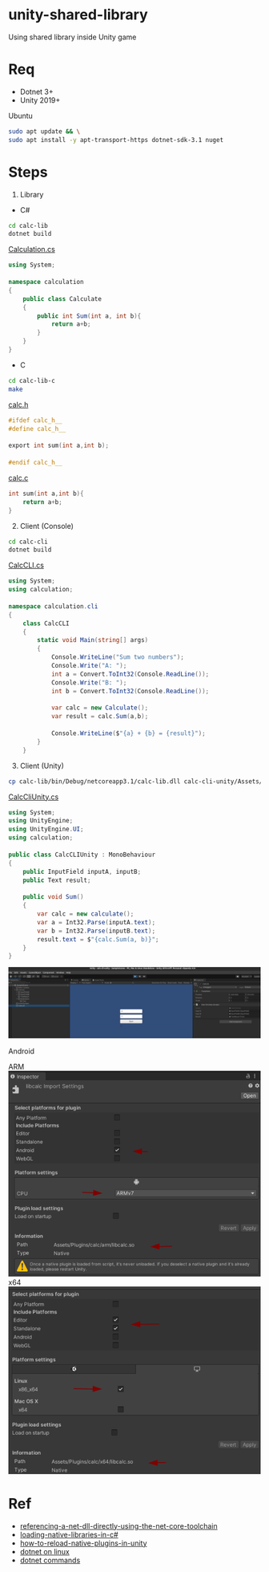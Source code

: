 # unity-shared-library

Using shared library inside Unity game

# Req

* Dotnet 3+
* Unity 2019+


Ubuntu

```bash
sudo apt update && \
sudo apt install -y apt-transport-https dotnet-sdk-3.1 nuget
```

# Steps

1. Library


* C#

```bash
cd calc-lib
dotnet build
```

[Calculation.cs](calc-lib/Calculation.cs)

```csharp
using System;

namespace calculation
{
    public class Calculate
    {
        public int Sum(int a, int b){
            return a+b;
        }
    }
}
```

* C

```bash
cd calc-lib-c
make
```

[calc.h](calc-lib-c/calc.h)


```c
#ifdef calc_h__
#define calc_h__

export int sum(int a,int b);

#endif calc_h__
```

[calc.c](calc-lib-c/calc.c)
```c
int sum(int a,int b){
    return a+b;
}
```


2. Client (Console)

```bash
cd calc-cli
dotnet build
```

[CalcCLI.cs](calc-cli/CalcCLI.cs)

```csharp
using System;
using calculation;

namespace calculation.cli
{
    class CalcCLI
    {
        static void Main(string[] args)
        {
            Console.WriteLine("Sum two numbers");
            Console.Write("A: ");
            int a = Convert.ToInt32(Console.ReadLine());
            Console.Write("B: ");
            int b = Convert.ToInt32(Console.ReadLine());

            var calc = new Calculate();
            var result = calc.Sum(a,b);
            
            Console.WriteLine($"{a} + {b} = {result}");
        }
    }
```

3. Client (Unity)

```bash
cp calc-lib/bin/Debug/netcoreapp3.1/calc-lib.dll calc-cli-unity/Assets/Plugins
```

[CalcCliUnity.cs](calc-cli-unity/Assets/Scripts/CalcCliUnity.cs)

```csharp
using System;
using UnityEngine;
using UnityEngine.UI;
using calculation;

public class CalcCLIUnity : MonoBehaviour
{
    public InputField inputA, inputB;
    public Text result;

    public void Sum()
    {
        var calc = new calculate();
        var a = Int32.Parse(inputA.text);
        var b = Int32.Parse(inputB.text);
        result.text = $"{calc.Sum(a, b)}";
    }
}
```

![](unity-play.png)

Android 

ARM
![](libcalc-arm.png)
x64
![](libcalc-x64.png)

# Ref

* [referencing-a-net-dll-directly-using-the-net-core-toolchain](https://medium.com/@tonerdo/referencing-a-net-dll-directly-using-the-net-core-toolchain-16f0af46a4dc)
* [loading-native-libraries-in-c#](https://dev.to/jeikabu/loading-native-libraries-in-c-fh6)
* [how-to-reload-native-plugins-in-unity](https://www.forrestthewoods.com/blog/how-to-reload-native-plugins-in-unity/)
* [dotnet on linux](https://docs.microsoft.com/en-us/dotnet/core/install/linux-ubuntu)
* [dotnet commands](https://softchris.github.io/pages/dotnet-10-commands.html)
